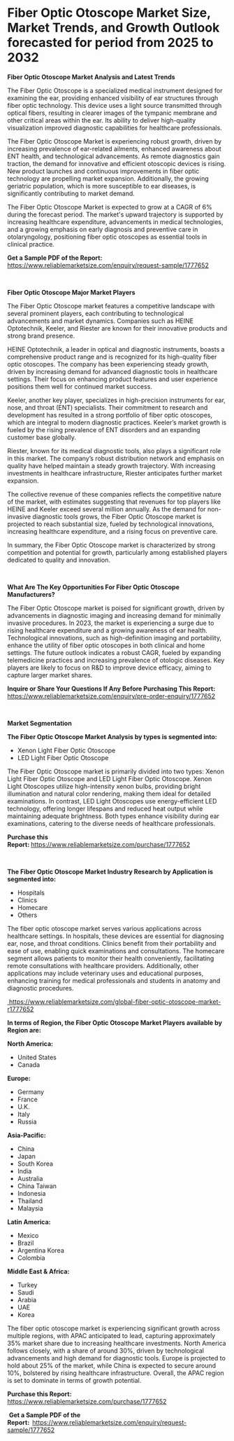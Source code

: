 <p><h1>Fiber Optic Otoscope Market Size, Market Trends, and Growth Outlook forecasted for period from 2025 to 2032</h1></p><p><strong>Fiber Optic Otoscope Market Analysis and Latest Trends</strong></p>
<p><p>The Fiber Optic Otoscope is a specialized medical instrument designed for examining the ear, providing enhanced visibility of ear structures through fiber optic technology. This device uses a light source transmitted through optical fibers, resulting in clearer images of the tympanic membrane and other critical areas within the ear. Its ability to deliver high-quality visualization improved diagnostic capabilities for healthcare professionals.</p><p>The Fiber Optic Otoscope Market is experiencing robust growth, driven by increasing prevalence of ear-related ailments, enhanced awareness about ENT health, and technological advancements. As remote diagnostics gain traction, the demand for innovative and efficient otoscopic devices is rising. New product launches and continuous improvements in fiber optic technology are propelling market expansion. Additionally, the growing geriatric population, which is more susceptible to ear diseases, is significantly contributing to market demand.</p><p>The Fiber Optic Otoscope Market is expected to grow at a CAGR of 6% during the forecast period. The market's upward trajectory is supported by increasing healthcare expenditure, advancements in medical technologies, and a growing emphasis on early diagnosis and preventive care in otolaryngology, positioning fiber optic otoscopes as essential tools in clinical practice.</p></p>
<p><strong>Get a Sample PDF of the Report:&nbsp;</strong> <a href="https://www.reliablemarketsize.com/enquiry/request-sample/1777652?utm_campaign=2034&utm_medium=2&utm_source=Github&utm_content=ia&utm_term=13042025&utm_id=fiber-optic-otoscope">https://www.reliablemarketsize.com/enquiry/request-sample/1777652</a></p>
<p>&nbsp;</p>
<p><strong>Fiber Optic Otoscope Major Market Players</strong></p>
<p><p>The Fiber Optic Otoscope market features a competitive landscape with several prominent players, each contributing to technological advancements and market dynamics. Companies such as HEINE Optotechnik, Keeler, and Riester are known for their innovative products and strong brand presence.</p><p>HEINE Optotechnik, a leader in optical and diagnostic instruments, boasts a comprehensive product range and is recognized for its high-quality fiber optic otoscopes. The company has been experiencing steady growth, driven by increasing demand for advanced diagnostic tools in healthcare settings. Their focus on enhancing product features and user experience positions them well for continued market success.</p><p>Keeler, another key player, specializes in high-precision instruments for ear, nose, and throat (ENT) specialists. Their commitment to research and development has resulted in a strong portfolio of fiber optic otoscopes, which are integral to modern diagnostic practices. Keeler’s market growth is fueled by the rising prevalence of ENT disorders and an expanding customer base globally.</p><p>Riester, known for its medical diagnostic tools, also plays a significant role in this market. The company’s robust distribution network and emphasis on quality have helped maintain a steady growth trajectory. With increasing investments in healthcare infrastructure, Riester anticipates further market expansion.</p><p>The collective revenue of these companies reflects the competitive nature of the market, with estimates suggesting that revenues for top players like HEINE and Keeler exceed several million annually. As the demand for non-invasive diagnostic tools grows, the Fiber Optic Otoscope market is projected to reach substantial size, fueled by technological innovations, increasing healthcare expenditure, and a rising focus on preventive care.</p><p>In summary, the Fiber Optic Otoscope market is characterized by strong competition and potential for growth, particularly among established players dedicated to quality and innovation.</p></p>
<p>&nbsp;</p>
<p><strong>What Are The Key Opportunities For Fiber Optic Otoscope Manufacturers?</strong></p>
<p><p>The Fiber Optic Otoscope market is poised for significant growth, driven by advancements in diagnostic imaging and increasing demand for minimally invasive procedures. In 2023, the market is experiencing a surge due to rising healthcare expenditure and a growing awareness of ear health. Technological innovations, such as high-definition imaging and portability, enhance the utility of fiber optic otoscopes in both clinical and home settings. The future outlook indicates a robust CAGR, fueled by expanding telemedicine practices and increasing prevalence of otologic diseases. Key players are likely to focus on R&D to improve device efficacy, aiming to capture larger market shares.</p></p>
<p><strong>Inquire or Share Your Questions If Any Before Purchasing This Report:</strong> <a href="https://www.reliablemarketsize.com/enquiry/pre-order-enquiry/1777652?utm_campaign=2034&utm_medium=2&utm_source=Github&utm_content=ia&utm_term=13042025&utm_id=fiber-optic-otoscope">https://www.reliablemarketsize.com/enquiry/pre-order-enquiry/1777652</a></p>
<p>&nbsp;</p>
<p><strong>Market Segmentation</strong></p>
<p><strong>The Fiber Optic Otoscope Market Analysis by types is segmented into:</strong></p>
<p><ul><li>Xenon Light Fiber Optic Otoscope</li><li>LED Light Fiber Optic Otoscope</li></ul></p>
<p><p>The Fiber Optic Otoscope market is primarily divided into two types: Xenon Light Fiber Optic Otoscope and LED Light Fiber Optic Otoscope. Xenon Light Otoscopes utilize high-intensity xenon bulbs, providing bright illumination and natural color rendering, making them ideal for detailed examinations. In contrast, LED Light Otoscopes use energy-efficient LED technology, offering longer lifespans and reduced heat output while maintaining adequate brightness. Both types enhance visibility during ear examinations, catering to the diverse needs of healthcare professionals.</p></p>
<p><strong>Purchase this Report:&nbsp;</strong><a href="https://www.reliablemarketsize.com/purchase/1777652?utm_campaign=2034&utm_medium=2&utm_source=Github&utm_content=ia&utm_term=13042025&utm_id=fiber-optic-otoscope">https://www.reliablemarketsize.com/purchase/1777652</a></p>
<p>&nbsp;</p>
<p><strong>The Fiber Optic Otoscope Market Industry Research by Application is segmented into:</strong></p>
<p><ul><li>Hospitals</li><li>Clinics</li><li>Homecare</li><li>Others</li></ul></p>
<p><p>The fiber optic otoscope market serves various applications across healthcare settings. In hospitals, these devices are essential for diagnosing ear, nose, and throat conditions. Clinics benefit from their portability and ease of use, enabling quick examinations and consultations. The homecare segment allows patients to monitor their health conveniently, facilitating remote consultations with healthcare providers. Additionally, other applications may include veterinary uses and educational purposes, enhancing training for medical professionals and students in anatomy and diagnostic procedures.</p></p>
<p><a href="https://www.reliablemarketsize.com/global-fiber-optic-otoscope-market-r1777652?utm_campaign=2034&utm_medium=2&utm_source=Github&utm_content=ia&utm_term=13042025&utm_id=fiber-optic-otoscope">&nbsp;https://www.reliablemarketsize.com/global-fiber-optic-otoscope-market-r1777652</a></p>
<p><strong>In terms of Region, the Fiber Optic Otoscope Market Players available by Region are:</strong></p>
<p>
    <p> <strong> North America: </strong>
        <ul>
            <li>United States</li>
            <li>Canada</li>
        </ul>
        </p> 
    <p> <strong> Europe: </strong>
        <ul>
            <li>Germany</li>
            <li>France</li>
            <li>U.K.</li>
            <li>Italy</li>
            <li>Russia</li>
        </ul>
        </p> 
    <p> <strong> Asia-Pacific: </strong>
        <ul>
            <li>China</li>
            <li>Japan</li>
            <li>South Korea</li>
            <li>India</li>
            <li>Australia</li>
            <li>China Taiwan</li>
            <li>Indonesia</li>
            <li>Thailand</li>
            <li>Malaysia</li>
        </ul>
        </p> 
    <p> <strong> Latin America: </strong>
        <ul>
            <li>Mexico</li>
            <li>Brazil</li>
            <li>Argentina Korea</li>
            <li>Colombia</li>
        </ul>
        </p> 
    <p> <strong> Middle East & Africa: </strong>
        <ul>
            <li>Turkey</li>
            <li>Saudi</li>
            <li>Arabia</li>
            <li>UAE</li>
            <li>Korea</li>
        </ul>
    </p>
    </p>
<p><p>The fiber optic otoscope market is experiencing significant growth across multiple regions, with APAC anticipated to lead, capturing approximately 35% market share due to increasing healthcare investments. North America follows closely, with a share of around 30%, driven by technological advancements and high demand for diagnostic tools. Europe is projected to hold about 25% of the market, while China is expected to secure around 10%, bolstered by rising healthcare infrastructure. Overall, the APAC region is set to dominate in terms of growth potential.</p></p>
<p><strong>Purchase this Report: </strong><a href="https://www.reliablemarketsize.com/purchase/1777652?utm_campaign=2034&utm_medium=2&utm_source=Github&utm_content=ia&utm_term=13042025&utm_id=fiber-optic-otoscope">https://www.reliablemarketsize.com/purchase/1777652</a></p>
<p>&nbsp;<strong>Get a Sample PDF of the Report:&nbsp;&nbsp;</strong><a href="https://www.reliablemarketsize.com/enquiry/request-sample/1777652?utm_campaign=2034&utm_medium=2&utm_source=Github&utm_content=ia&utm_term=13042025&utm_id=fiber-optic-otoscope">https://www.reliablemarketsize.com/enquiry/request-sample/1777652</a></p>
<p><strong></strong></p>
<p><p></p><p></p><p></p></p>
